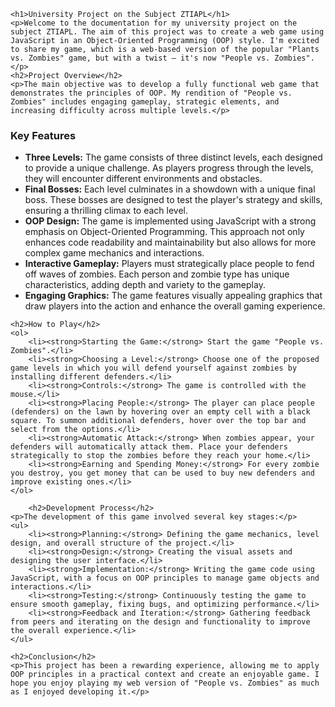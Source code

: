     <h1>University Project on the Subject ZTIAPL</h1>
    <p>Welcome to the documentation for my university project on the subject ZTIAPL. The aim of this project was to create a web game using JavaScript in an Object-Oriented Programming (OOP) style. I'm excited to share my game, which is a web-based version of the popular "Plants vs. Zombies" game, but with a twist – it's now "People vs. Zombies".</p>
    <h2>Project Overview</h2>
    <p>The main objective was to develop a fully functional web game that demonstrates the principles of OOP. My rendition of "People vs. Zombies" includes engaging gameplay, strategic elements, and increasing difficulty across multiple levels.</p>




  <h3>Key Features</h3>
    <ul>
        <li><strong>Three Levels:</strong> The game consists of three distinct levels, each designed to provide a unique challenge. As players progress through the levels, they will encounter different environments and obstacles.</li>
        <li><strong>Final Bosses:</strong> Each level culminates in a showdown with a unique final boss. These bosses are designed to test the player's strategy and skills, ensuring a thrilling climax to each level.</li>
        <li><strong>OOP Design:</strong> The game is implemented using JavaScript with a strong emphasis on Object-Oriented Programming. This approach not only enhances code readability and maintainability but also allows for more complex game mechanics and interactions.</li>
        <li><strong>Interactive Gameplay:</strong> Players must strategically place people to fend off waves of zombies. Each person and zombie type has unique characteristics, adding depth and variety to the gameplay.</li>
        <li><strong>Engaging Graphics:</strong> The game features visually appealing graphics that draw players into the action and enhance the overall gaming experience.</li>
    </ul>

    <h2>How to Play</h2>
    <ol>
        <li><strong>Starting the Game:</strong> Start the game "People vs. Zombies".</li>
        <li><strong>Choosing a Level:</strong> Choose one of the proposed game levels in which you will defend yourself against zombies by installing different defenders.</li>
        <li><strong>Controls:</strong> The game is controlled with the mouse.</li>
        <li><strong>Placing People:</strong> The player can place people (defenders) on the lawn by hovering over an empty cell with a black square. To summon additional defenders, hover over the top bar and select from the options.</li>
        <li><strong>Automatic Attack:</strong> When zombies appear, your defenders will automatically attack them. Place your defenders strategically to stop the zombies before they reach your home.</li>
        <li><strong>Earning and Spending Money:</strong> For every zombie you destroy, you get money that can be used to buy new defenders and improve existing ones.</li>
    </ol>

        <h2>Development Process</h2>
    <p>The development of this game involved several key stages:</p>
    <ul>
        <li><strong>Planning:</strong> Defining the game mechanics, level design, and overall structure of the project.</li>
        <li><strong>Design:</strong> Creating the visual assets and designing the user interface.</li>
        <li><strong>Implementation:</strong> Writing the game code using JavaScript, with a focus on OOP principles to manage game objects and interactions.</li>
        <li><strong>Testing:</strong> Continuously testing the game to ensure smooth gameplay, fixing bugs, and optimizing performance.</li>
        <li><strong>Feedback and Iteration:</strong> Gathering feedback from peers and iterating on the design and functionality to improve the overall experience.</li>
    </ul>

    <h2>Conclusion</h2>
    <p>This project has been a rewarding experience, allowing me to apply OOP principles in a practical context and create an enjoyable game. I hope you enjoy playing my web version of "People vs. Zombies" as much as I enjoyed developing it.</p>
